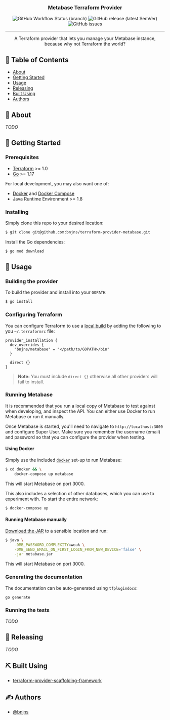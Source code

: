 <div align="center">

### Metabase Terraform Provider

![GitHub Workflow Status (branch)](https://img.shields.io/github/workflow/status/bnjns/terraform-provider-metabase/Build%20&%20Test/main?style=flat-square)
![GitHub release (latest SemVer)](https://img.shields.io/github/v/release/bnjns/terraform-provider-metabase?display_name=tag&label=version&sort=semver&style=flat-square)
![GitHub issues](https://img.shields.io/github/issues/bnjns/terraform-provider-metabase?style=flat-square)

---

A Terraform provider that lets you manage your Metabase instance, because why not Terraform the world?
</div>

## 📝 Table of Contents

- [About](#-about)
- [Getting Started](#-getting-started)
- [Usage](#-usage)
- [Releasing](#-releasing)
- [Built Using](#-built-using)
- [Authors](#-authors)

## 🧐 About

_TODO_

## 🏁 Getting Started

### Prerequisites

- [Terraform](https://www.terraform.io/downloads.html) >= 1.0
- [Go](https://golang.org/doc/install) >= 1.17

For local development, you may also want one of:
- [Docker](https://docs.docker.com/get-docker/) and [Docker Compose](https://docs.docker.com/compose/install/)
- Java Runtime Environment >= 1.8

### Installing

Simply clone this repo to your desired location:

```sh
$ git clone git@github.com:bnjns/terraform-provider-metabase.git
```

Install the Go dependencies:

```sh
$ go mod download
```

## 🎈 Usage

### Building the provider

To build the provider and install into your `GOPATH`:

```sh
$ go install
```

### Configuring Terraform

You can configure Terraform to use a [local build](#building-the-provider) by adding the following to you `~/.terraformrc` file:

```hcl
provider_installation {
  dev_overrides {
    "bnjns/metabase" = "</path/to/GOPATH>/bin"
  }

  direct {}
}
```

> **Note:** You must include `direct {}` otherwise all other providers will fail to install.

### Running Metabase

It is recommended that you run a local copy of Metabase to test against when developing, and inspect the API. You can
either use Docker to run Metabase or run it manually.

Once Metabase is started, you'll need to navigate to `http://localhost:3000` and configure Super User. Make sure you
remember the username (email) and password so that you can configure the provider when testing.

#### Using Docker

Simply use the included [`docker`](docker) set-up to run Metabase:

```sh
$ cd docker && \
    docker-compose up metabase
```

This will start Metabase on port 3000.

This also includes a selection of other databases, which you can use to experiment with. To start the entire network:

```sh
$ docker-compose up
```

#### Running Metabase manually

[Download the JAR](https://www.metabase.com/docs/latest/operations-guide/running-the-metabase-jar-file.html) to a
sensible location and run:

```sh
$ java \
    -DMB_PASSWORD_COMPLEXITY=weak \
    -DMB_SEND_EMAIL_ON_FIRST_LOGIN_FROM_NEW_DEVICE='false' \
    -jar metabase.jar
```

This will start Metabase on port 3000.

### Generating the documentation

The documentation can be auto-generated using `tfplugindocs`:

```sh
go generate
```

### Running the tests

_TODO_

## 🚀 Releasing

_TODO_

## ⛏️ Built Using

- [terraform-provider-scaffolding-framework](https://github.com/hashicorp/terraform-provider-scaffolding-framework)

## ✍️ Authors

- [@bnjns](https://github.com/bnjns)
